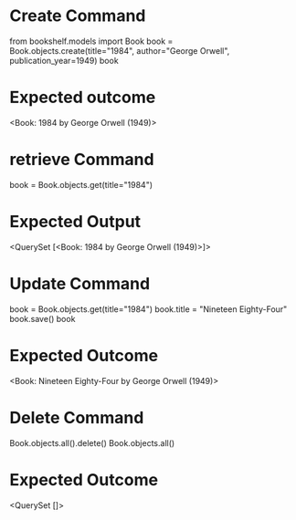 # Create Command
from bookshelf.models import Book
book = Book.objects.create(title="1984", author="George Orwell", publication_year=1949)
book

# Expected outcome
<Book: 1984 by George Orwell (1949)>


# retrieve Command 
book = Book.objects.get(title="1984")

# Expected Output
<QuerySet [<Book: 1984 by George Orwell (1949)>]>


#  Update Command
book = Book.objects.get(title="1984")
book.title = "Nineteen Eighty-Four"
book.save()
book

# Expected Outcome
<Book: Nineteen Eighty-Four by George Orwell (1949)>

# Delete Command 
Book.objects.all().delete()
Book.objects.all()

# Expected Outcome
<QuerySet []>